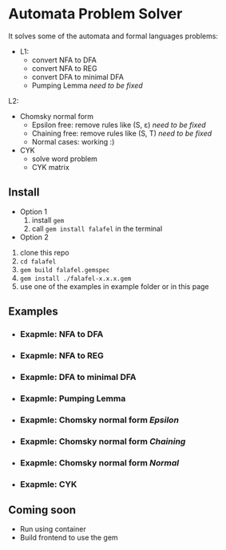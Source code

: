 # Automata Problem Solver

It solves some of the automata and formal languages problems:

* L1:
  * convert NFA to DFA
  * convert NFA to REG
  * convert DFA to minimal DFA
  * Pumping Lemma _need to be fixed_

L2:
  * Chomsky normal form
    * Epsilon free: remove rules like (S, ε) _need to be fixed_
    * Chaining free: remove rules like (S, T) _need to be fixed_
    * Normal cases: working :)
  * CYK
    * solve word problem
    * CYK matrix

## Install
  * Option 1
    1. install `gem`
    2. call `gem install falafel` in the terminal
  * Option 2
  1. clone this repo
  2. `cd falafel`
  3. `gem build falafel.gemspec`
  4. `gem install ./falafel-x.x.x.gem`
  5. use one of the examples in example folder or in this page

## Examples

- ### Exapmle: NFA to DFA
- ### Exapmle: NFA to REG
- ### Exapmle: DFA to minimal DFA
- ### Exapmle: Pumping Lemma
- ### Exapmle: Chomsky normal form _Epsilon_
- ### Exapmle: Chomsky normal form _Chaining_
- ### Exapmle: Chomsky normal form _Normal_
- ### Exapmle: CYK

## Coming soon
  * Run using container
  * Build frontend to use the gem
